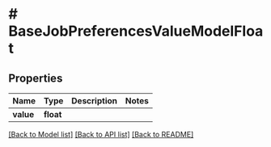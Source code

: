 # # BaseJobPreferencesValueModelFloat

## Properties

Name | Type | Description | Notes
------------ | ------------- | ------------- | -------------
**value** | **float** |  |

[[Back to Model list]](../../README.md#models) [[Back to API list]](../../README.md#endpoints) [[Back to README]](../../README.md)
